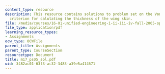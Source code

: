 ```yaml
---
content_type: resource
description: This resource contains solutions to problem set on the Von Mises Yield
  criterion for calulating the thickness of the wing skin.
file: /media/courses/16-01-unified-engineering-i-ii-iii-iv-fall-2005-spring-2006/3482ac0163f3ac323483a39e5a414671_m17_ps05_sol.pdf
file_type: application/pdf
learning_resource_types:
- Assignments
ocw_type: OCWFile
parent_title: Assignments
parent_type: CourseSection
resourcetype: Document
title: m17_ps05_sol.pdf
uid: 3482ac01-63f3-ac32-3483-a39e5a414671
---
```

